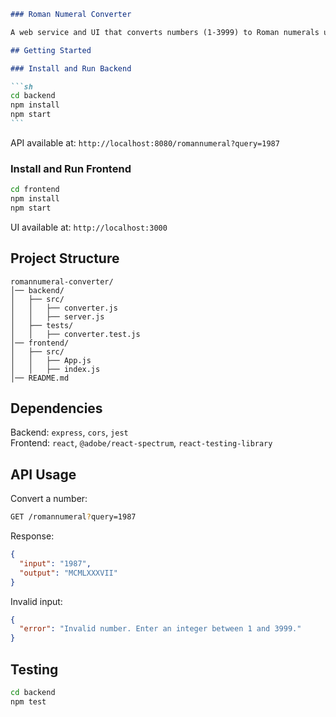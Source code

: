 ````md
### Roman Numeral Converter

A web service and UI that converts numbers (1-3999) to Roman numerals using a Node.js API and a React frontend.

## Getting Started

### Install and Run Backend

```sh
cd backend
npm install
npm start
```
````

API available at: `http://localhost:8080/romannumeral?query=1987`

### Install and Run Frontend

```sh
cd frontend
npm install
npm start
```

UI available at: `http://localhost:3000`

## Project Structure

```
romannumeral-converter/
│── backend/
│   ├── src/
│   │   ├── converter.js
│   │   ├── server.js
│   ├── tests/
│   │   ├── converter.test.js
│── frontend/
│   ├── src/
│   │   ├── App.js
│   │   ├── index.js
│── README.md
```

## Dependencies

Backend: `express`, `cors`, `jest`  
Frontend: `react`, `@adobe/react-spectrum`, `react-testing-library`

## API Usage

Convert a number:

```sh
GET /romannumeral?query=1987
```

Response:

```json
{
  "input": "1987",
  "output": "MCMLXXXVII"
}
```

Invalid input:

```json
{
  "error": "Invalid number. Enter an integer between 1 and 3999."
}
```

## Testing

```sh
cd backend
npm test
```

```

```
